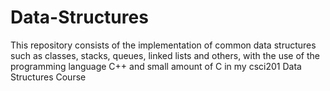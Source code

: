 # Data-Structures
This repository consists of the implementation of common data structures such as classes, stacks, queues, linked lists and others, with the use of the programming language C++ and small amount of C in my csci201 Data Structures Course
